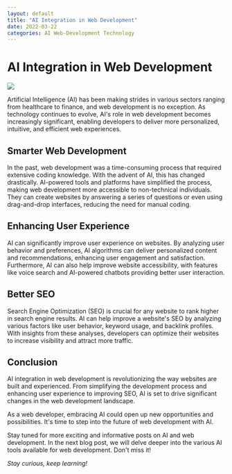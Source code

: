 ```yaml
---
layout: default
title: "AI Integration in Web Development"
date: 2022-03-22
categories: AI Web-Development Technology
---
```


# AI Integration in Web Development

![](https://images.pexels.com/photos/1181658/pexels-photo-1181658.jpeg)

Artificial Intelligence (AI) has been making strides in various sectors ranging from healthcare to finance, and web development is no exception. As technology continues to evolve, AI's role in web development becomes increasingly significant, enabling developers to deliver more personalized, intuitive, and efficient web experiences.

## Smarter Web Development

In the past, web development was a time-consuming process that required extensive coding knowledge. With the advent of AI, this has changed drastically. AI-powered tools and platforms have simplified the process, making web development more accessible to non-technical individuals. They can create websites by answering a series of questions or even using drag-and-drop interfaces, reducing the need for manual coding.

## Enhancing User Experience

AI can significantly improve user experience on websites. By analyzing user behavior and preferences, AI algorithms can deliver personalized content and recommendations, enhancing user engagement and satisfaction. Furthermore, AI can also help improve website accessibility, with features like voice search and AI-powered chatbots providing better user interaction.

## Better SEO

Search Engine Optimization (SEO) is crucial for any website to rank higher in search engine results. AI can help improve a website's SEO by analyzing various factors like user behavior, keyword usage, and backlink profiles. With insights from these analyses, developers can optimize their websites to increase visibility and attract more traffic.

## Conclusion

AI integration in web development is revolutionizing the way websites are built and experienced. From simplifying the development process and enhancing user experience to improving SEO, AI is set to drive significant changes in the web development landscape.

As a web developer, embracing AI could open up new opportunities and possibilities. It's time to step into the future of web development with AI.

Stay tuned for more exciting and informative posts on AI and web development. In the next blog post, we will delve deeper into the various AI tools available for web development. Don't miss it!

_Stay curious, keep learning!_
